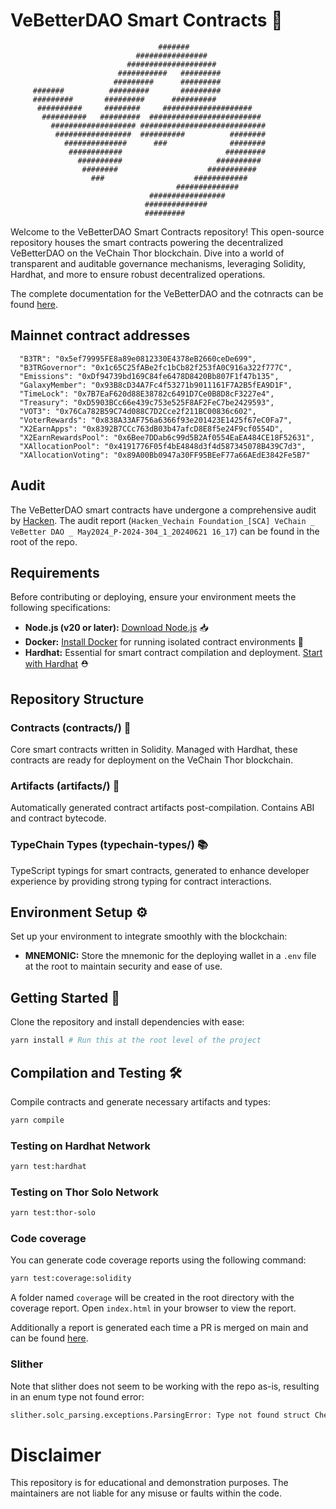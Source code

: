 # VeBetterDAO Smart Contracts 🌟

                                     #######
                                ################
                              ####################
                            ###########   #########
                           #########      #########
         #######          #########       #########
         #########       #########      ##########
          ##########     ########     ####################
           ##########   #########  #########################
             ################### ############################
              #################  ##########          ########
                ##############      ###              ########
                 ############                       #########
                   ##########                     ##########
                    ########                    ###########
                      ###                    ############
                                         ##############
                                   #################
                                  ##############
                                  #########

Welcome to the VeBetterDAO Smart Contracts repository! This open-source repository houses the smart contracts powering the decentralized VeBetterDAO on the VeChain Thor blockchain. Dive into a world of transparent and auditable governance mechanisms, leveraging Solidity, Hardhat, and more to ensure robust decentralized operations.

The complete documentation for the VeBetterDAO and the cotnracts can be found [here](https://docs.vebetterdao.org).

## Mainnet contract addresses

```
  "B3TR": "0x5ef79995FE8a89e0812330E4378eB2660ceDe699",
  "B3TRGovernor": "0x1c65C25fABe2fc1bCb82f253fA0C916a322f777C",
  "Emissions": "0xDf94739bd169C84fe6478D8420Bb807F1f47b135",
  "GalaxyMember": "0x93B8cD34A7Fc4f53271b9011161F7A2B5fEA9D1F",
  "TimeLock": "0x7B7EaF620d88E38782c6491D7Ce0B8D8cF3227e4",
  "Treasury": "0xD5903BCc66e439c753e525F8AF2FeC7be2429593",
  "VOT3": "0x76Ca782B59C74d088C7D2Cce2f211BC00836c602",
  "VoterRewards": "0x838A33AF756a6366f93e201423E1425f67eC0Fa7",
  "X2EarnApps": "0x8392B7CCc763dB03b47afcD8E8f5e24F9cf0554D",
  "X2EarnRewardsPool": "0x6Bee7DDab6c99d5B2Af0554EaEA484CE18F52631",
  "XAllocationPool": "0x4191776F05f4bE4848d3f4d587345078B439C7d3",
  "XAllocationVoting": "0x89A00Bb0947a30FF95BEeF77a66AEdE3842Fe5B7"
```

## Audit

The VeBetterDAO smart contracts have undergone a comprehensive audit by [Hacken](https://hacken.io/). The audit report (`Hacken_Vechain Foundation_[SCA] VeChain _ VeBetter DAO _ May2024_P-2024-304_1_20240621 16_17`) can be found in the root of the repo.

## Requirements

Before contributing or deploying, ensure your environment meets the following specifications:

- **Node.js (v20 or later):** [Download Node.js](https://nodejs.org/en/download/package-manager) 📥
- **Docker:** [Install Docker](https://docs.docker.com/get-docker/) for running isolated contract environments 🐳
- **Hardhat:** Essential for smart contract compilation and deployment. [Start with Hardhat](https://hardhat.org/getting-started/) ⛑️

## Repository Structure

### Contracts (contracts/) 📜

Core smart contracts written in Solidity. Managed with Hardhat, these contracts are ready for deployment on the VeChain Thor blockchain.

### Artifacts (artifacts/) 🏺

Automatically generated contract artifacts post-compilation. Contains ABI and contract bytecode.

### TypeChain Types (typechain-types/) 📚

TypeScript typings for smart contracts, generated to enhance developer experience by providing strong typing for contract interactions.

## Environment Setup ⚙️

Set up your environment to integrate smoothly with the blockchain:

- **MNEMONIC:** Store the mnemonic for the deploying wallet in a `.env` file at the root to maintain security and ease of use.

## Getting Started 🏁

Clone the repository and install dependencies with ease:

```bash
yarn install # Run this at the root level of the project
```

## Compilation and Testing 🛠️

Compile contracts and generate necessary artifacts and types:

```bash
yarn compile
```

### Testing on Hardhat Network

```bash
yarn test:hardhat
```

### Testing on Thor Solo Network

```bash
yarn test:thor-solo
```

### Code coverage

You can generate code coverage reports using the following command:

```bash
yarn test:coverage:solidity
```

A folder named `coverage` will be created in the root directory with the coverage report. Open `index.html` in your browser to view the report.

Additionally a report is generated each time a PR is merged on main and can be found [here](https://app.codecov.io/gh/vechain/vebetterdao-contracts).

### Slither

Note that slither does not seem to be working with the repo as-is, resulting in an enum type not found error:

```bash
slither.solc_parsing.exceptions.ParsingError: Type not found struct Checkpoints.Trace208
```

# Disclaimer

This repository is for educational and demonstration purposes. The maintainers are not liable for any misuse or faults within the code.
